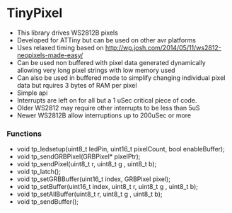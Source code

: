 # TinyPixel

- This library drives WS2812B pixels
- Developed for ATTiny but can be used on other avr platforms
- Uses relaxed timing based on http://wp.josh.com/2014/05/11/ws2812-neopixels-made-easy/
- Can be used non buffered with pixel data generated dynamically allowing very long pixel strings with low memory used
- Can also be used in buffered mode to simplify changing individual pixel data but rquires 3 bytes of RAM per pixel
- Simple api
- Interrupts are left on for all but a 1 uSec critical piece of code.
- Older WS2812 may require other interrupts to be less than 5uS
- Newer WS2812B allow interruptions up to 200uSec or more

### Functions

- void tp_ledsetup(uint8_t ledPin, uint16_t pixelCount, bool enableBuffer);
- void tp_sendGRBPixel(GRBPixel* pixelPtr);
- void tp_sendPixel(uint8_t r, uint8_t g , uint8_t b);
- void tp_latch();
- void tp_setGRBBuffer(uint16_t index, GRBPixel pixel);
- void tp_setBuffer(uint16_t index, uint8_t r, uint8_t g , uint8_t b);
- void tp_setAllBuffer(uint8_t r, uint8_t g , uint8_t b);
- void tp_sendBuffer();


